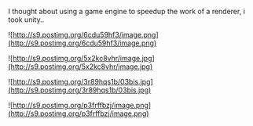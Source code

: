 I thought about using a game engine to speedup the work of a renderer, i took unity..

![http://s9.postimg.org/6cdu59hf3/image.png](http://s9.postimg.org/6cdu59hf3/image.png)

![http://s9.postimg.org/5x2kc8vhr/image.jpg](http://s9.postimg.org/5x2kc8vhr/image.jpg)

![http://s9.postimg.org/3r89hqs1b/03bis.jpg](http://s9.postimg.org/3r89hqs1b/03bis.jpg)

![http://s9.postimg.org/p3frffbzj/image.png](http://s9.postimg.org/p3frffbzj/image.png)